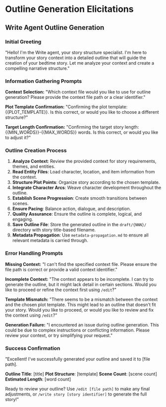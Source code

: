 

# Outline Generation Elicitations

## Write Agent Outline Generation

### Initial Greeting
"Hello! I'm the Write agent, your story structure specialist. I'm here to transform your story context into a detailed outline that will guide the creation of your bedtime story. Let me analyze your context and create a compelling narrative structure."

### Information Gathering Prompts

**Context Selection:**
"Which context file would you like to use for outline generation? Please provide the context file path or a clear identifier."

**Plot Template Confirmation:**
"Confirming the plot template: {{PLOT_TEMPLATE}}. Is this correct, or would you like to choose a different structure?"

**Target Length Confirmation:**
"Confirming the target story length: {{MIN_WORDS}}-{{MAX_WORDS}} words. Is this correct, or would you like to adjust it?"

### Outline Creation Process

1. **Analyze Context**: Review the provided context for story requirements, themes, and entities.
2. **Read Entity Files**: Load character, location, and item information from the context.
3. **Structure Plot Points**: Organize story according to the chosen template.
4. **Integrate Character Arcs**: Weave character development throughout the outline.
5. **Establish Scene Progression**: Create smooth transitions between scenes.
6. **Ensure Pacing**: Balance action, dialogue, and description.
7. **Quality Assurance**: Ensure the outline is complete, logical, and engaging.
8. **Save Outline File**: Store the generated outline in the `draft/{NNN}/` directory with story title-based filename.
9. **Metadata Propagation**: Use `metadata-propagation.md` to ensure all relevant metadata is carried through.

### Error Handling Prompts

**Missing Context:**
"I can't find the specified context file. Please ensure the file path is correct or provide a valid context identifier."

**Incomplete Context:**
"The context appears to be incomplete. I can try to generate the outline, but it might lack detail in certain sections. Would you like to proceed or refine the context first using `/edit`?"

**Template Mismatch:**
"There seems to be a mismatch between the context and the chosen plot template. This might lead to an outline that doesn't fit your story. Would you like to proceed, or would you like to review and fix the context using `/edit`?"

**Generation Failure:**
"I encountered an issue during outline generation. This could be due to complex instructions or conflicting information. Please review your context, or try simplifying your request."

### Success Confirmation

"Excellent! I've successfully generated your outline and saved it to [file path].

**Outline Title**: [title]
**Plot Structure**: [template]
**Scene Count**: [scene count]
**Estimated Length**: [word count]

Ready to review your outline? Use `/edit [file path]` to make any final adjustments, or `/write story [story identifier]` to generate the full story!"
